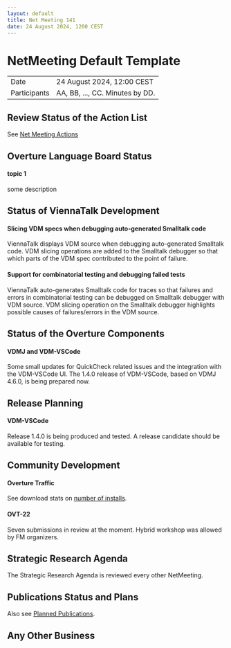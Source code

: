```yaml
---
layout: default
title: Net Meeting 141
date: 24 August 2024, 1200 CEST
---
```


<script src="https://code.jquery.com/jquery-1.11.1.min.js">
</script>
<script src="/javascripts/edit.js"></script>
<script>setEditButonNm();</script>

# NetMeeting Default Template

|||
|---|---|
| Date | 24 August 2024, 12:00 CEST |
| Participants | AA, BB, ..., CC.  Minutes by DD. |


## Review Status of the Action List

See [Net Meeting Actions](https://github.com/overturetool/overturetool.github.io/issues?q=is%3Aopen+is%3Aissue+label%3A%22action+net-meeting%22)


## Overture Language Board Status

#### topic 1

some description

## Status of ViennaTalk Development

#### Slicing VDM specs when debugging auto-generated Smalltalk code

ViennaTalk displays VDM source when debugging auto-generated Smalltalk code.
VDM slicing operations are added to the Smalltalk debugger so that which parts of the VDM spec contributed to the point of failure. 

#### Support for combinatorial testing and debugging failed tests

ViennaTalk auto-generates Smalltalk code for traces so that failures and errors in combinatorial testing can be debugged on Smalltalk debugger with VDM source.
VDM slicing operation on the Smalltalk debugger highlights possible causes of failures/errors in the VDM source.

##  Status of the Overture Components

#### VDMJ and VDM-VSCode

Some small updates for QuickCheck related issues and the integration with the VDM-VSCode UI. The 1.4.0 release of VDM-VSCode, based on VDMJ 4.6.0, is being prepared now.

##  Release Planning

#### VDM-VSCode

Release 1.4.0 is being produced and tested. A release candidate should be available for testing.


##  Community Development

#### Overture Traffic

See download stats on [number of installs](https://marketplace.visualstudio.com/items?itemName=overturetool.vdm-vscode).

#### OVT-22 

Seven submissions in review at the moment. Hybrid workshop was allowed by FM organizers. 


##  Strategic Research Agenda

The Strategic Research Agenda is reviewed every other NetMeeting.


##  Publications Status and Plans

Also see [Planned Publications](https://www.overturetool.org/publications/PlannedPublications.html).




##  Any Other Business

<div id="edit_page_div"></div>
